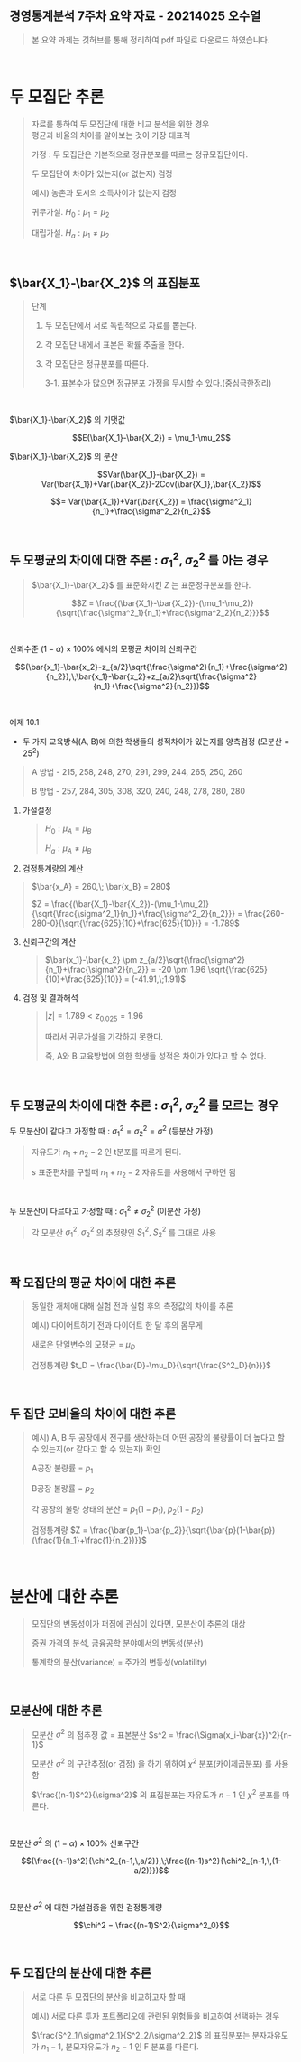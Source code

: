 ## 경영통계분석 7주차 요약 자료 - 20214025 오수열

> 본 요약 과제는 깃허브를 통해 정리하여 pdf 파일로 다운로드 하였습니다.  

<br>

# 두 모집단 추론

> 자료를 통하여 두 모집단에 대한 비교 분석을 위한 경우  
> 평균과 비율의 차이를 알아보는 것이 가장 대표적
>
> 가정 : 두 모집단은 기본적으로 정규분포를 따르는 정규모집단이다.
>
> 두 모집단이 차이가 있는지(or 없는지) 검정
>
> 예시) 농촌과 도시의 소득차이가 없는지 검정
>
> 귀무가설. $H_0 : \mu_1 = \mu_2$
>
> 대립가설. $H_a : \mu_1 \neq \mu_2$

<br>

## $\bar{X_1}-\bar{X_2}$ 의 표집분포

> 단계
>
>  1. 두 모집단에서 서로 독립적으로 자료를 뽑는다.
>
>  2. 각 모집단 내에서 표본은 확률 추출을 한다.
>
>  3. 각 모집단은 정규분포를 따른다.
>
>     3-1. 표본수가 많으면 정규분포 가정을 무시할 수 있다.(중심극한정리)

<br>

$\bar{X_1}-\bar{X_2}$ 의 기댓값

$$E(\bar{X_1}-\bar{X_2}) = \mu_1-\mu_2$$

$\bar{X_1}-\bar{X_2}$ 의 분산

$$Var(\bar{X_1}-\bar{X_2}) = Var(\bar{X_1})+Var(\bar{X_2})-2Cov(\bar{X_1},\bar{X_2})$$

$$= Var(\bar{X_1})+Var(\bar{X_2}) = \frac{\sigma^2_1}{n_1}+\frac{\sigma^2_2}{n_2}$$

<br>

## 두 모평균의 차이에 대한 추론 : $\sigma^2_1, \sigma^2_2$ 를 아는 경우

> $\bar{X_1}-\bar{X_2}$ 를 표준화시킨 $Z$ 는 표준정규분포를 한다.
>
> $$Z = \frac{(\bar{X_1}-\bar{X_2})-(\mu_1-\mu_2)}{\sqrt{\frac{\sigma^2_1}{n_1}+\frac{\sigma^2_2}{n_2}}}$$

<br>

신뢰수준 $(1-\alpha) \times 100$% 에서의 모평균 차이의 신뢰구간

$$(\bar{x_1}-\bar{x_2}-z_{a/2}\sqrt{\frac{\sigma^2}{n_1}+\frac{\sigma^2}{n_2}},\;\bar{x_1}-\bar{x_2}+z_{a/2}\sqrt{\frac{\sigma^2}{n_1}+\frac{\sigma^2}{n_2}})$$

<br>

예제 10.1

* 두 가지 교육방식(A, B)에 의한 학생들의 성적차이가 있는지를 양측검정 (모분산 = $25^2$)

> A 방법 - 215, 258, 248, 270, 291, 299, 244, 265, 250, 260
>
> B 방법 - 257, 284, 305, 308, 320, 240, 248, 278, 280, 280

1. 가설설정

    > $H_0 : \mu_A = \mu_B$
    >
    > $H_a : \mu_A \neq \mu_B$

2. 검정통계량의 계산

> $\bar{x_A} = 260,\; \bar{x_B} = 280$
>
> $Z = \frac{(\bar{X_1}-\bar{X_2})-(\mu_1-\mu_2)}{\sqrt{\frac{\sigma^2_1}{n_1}+\frac{\sigma^2_2}{n_2}}} = \frac{260-280-0}{\sqrt{\frac{625}{10}+\frac{625}{10}}} = -1.789$

3. 신뢰구간의 계산

    > $\bar{x_1}-\bar{x_2} \pm z_{a/2}\sqrt{\frac{\sigma^2}{n_1}+\frac{\sigma^2}{n_2}} = -20 \pm 1.96 \sqrt{\frac{625}{10}+\frac{625}{10}} = (-41.91,\;1.91)$

4. 검정 및 결과해석

    > $|z| = 1.789 < z_{0.025} = 1.96$
    >
    > 따라서 귀무가설을 기각하지 못한다.
    >
    > 즉, A와 B 교육방법에 의한 학생들 성적은 차이가 있다고 할 수 없다.

<br>

## 두 모평균의 차이에 대한 추론 : $\sigma^2_1, \sigma^2_2$ 를 모르는 경우

두 모분산이 같다고 가정할 때 : $\sigma^2_1 = \sigma^2_2 = \sigma^2$ (등분산 가정)

> 자유도가 $n_1 + n_2 -2$ 인 t분포를 따르게 된다.
>
> $s$ 표준편차를 구할때 $n_1 + n_2 -2$ 자유도를 사용해서 구하면 됨

<br>

두 모분산이 다르다고 가정할 때 : $\sigma^2_1 \neq \sigma^2_2$ (이분산 가정)

> 각 모분산 $\sigma^2_1,\;\sigma^2_2$ 의 추정량인 $S^2_1,\; S^2_2$ 를 그대로 사용

<br>

## 짝 모집단의 평균 차이에 대한 추론

> 동일한 개체애 대해 실험 전과 실험 후의 측정값의 차이를 추론
>
> 예시) 다이어트하기 전과 다이어트 한 달 후의 몸무게
>
> 새로운 단일변수의 모평균 = $\mu_D$
>
> 검정통계량 $t_D = \frac{\bar{D}-\mu_D}{\sqrt{\frac{S^2_D}{n}}}$

<br>

## 두 집단 모비율의 차이에 대한 추론

> 예시) A, B 두 공장에서 전구를 생산하는데 어떤 공장의 불량률이 더 높다고 할 수 있는지(or 같다고 할 수 있는지) 확인
>
> A공장 불량률 = $p_1$
>
> B공장 불량률 = $p_2$
>
> 각 공장의 불량 상태의 분산 = $p_1(1-p_1),\;p_2(1-p_2)$
>
> 검정통계량 $Z = \frac{\bar{p_1}-\bar{p_2}}{\sqrt{\bar{p}(1-\bar{p})(\frac{1}{n_1}+\frac{1}{n_2})}}$

<br>

# 분산에 대한 추론

> 모집단의 변동성이가 퍼짐에 관심이 있다면, 모분산이 추론의 대상
>
> 증권 가격의 분석, 금융공학 분야에서의 변동성(분산)
>
> 통계학의 분산(variance) = 주가의 변동성(volatility)

<br>

## 모분산에 대한 추론

> 모분산 $\sigma^2$ 의 점추정 값 = 표본분산 $s^2 = \frac{\Sigma(x_i-\bar{x})^2}{n-1}$
>
> 모분산 $\sigma^2$ 의 구간추정(or 검정) 을 하기 위하여 $\chi^2$ 분포(카이제곱분포) 를 사용함
>
> $\frac{(n-1)S^2}{\sigma^2}$ 의 표집분포는 자유도가 $n-1$ 인 $\chi^2$ 분포를 따른다.

<br>

모분산 $\sigma^2$ 의 $(1-\alpha) \times 100$% 신뢰구간

$$(\frac{(n-1)s^2}{\chi^2_{n-1,\,a/2}},\;\frac{(n-1)s^2}{\chi^2_{n-1,\,(1-a/2)}})$$

<br>

모분산 $\sigma^2$ 에 대한 가설검증을 위한 검정통계량

$$\chi^2 = \frac{(n-1)S^2}{\sigma^2_0}$$

<br>

## 두 모집단의 분산에 대한 추론

> 서로 다른 두 모집단의 분산을 비교하고자 할 때
>
> 예시) 서로 다른 투자 포트폴리오에 관련된 위험들을 비교하여 선택하는 경우
>
> $\frac{S^2_1/\sigma^2_1}{S^2_2/\sigma^2_2}$ 의 표집분포는 분자자유도가 $n_1-1$, 분모자유도가 $n_2-1$ 인 F 분포를 따른다.